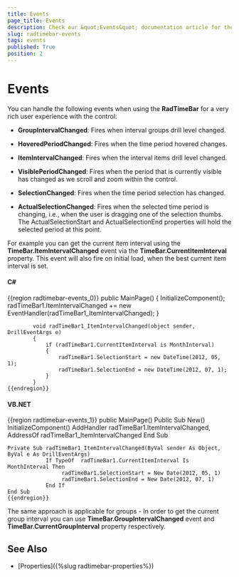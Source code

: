 ```yaml
---
title: Events
page_title: Events
description: Check our &quot;Events&quot; documentation article for the RadTimeBar {{ site.framework_name }} control.
slug: radtimebar-events
tags: events
published: True
position: 2
---
```


# Events

You can handle the following events when using the __RadTimeBar__ for a very rich user experience with the control:

* __GroupIntervalChanged__: Fires when interval groups drill level changed.

* __HoveredPeriodChanged__: Fires when the time period hovered changes.

* __ItemIntervalChanged__: Fires when the interval items drill level changed. 

* __VisiblePeriodChanged__: Fires when the period that is currently visible has changed as we scroll and zoom within the control.

* __SelectionChanged__: Fires when the time period selection has changed.

* __ActualSelectionChanged__: Fires when the selected time period is changing, i.e., when the user is dragging one of the selection thumbs. The ActualSelectionStart and ActualSelectionEnd properties will hold the selected period at this point.

For example you can get the current item interval using the __TimeBar.ItemIntervalChanged__ event via the __TimeBar.CurrentItemInterval__ property.
This event will also fire on initial load, when the best current item interval is set.
        

#### __C#__

{{region radtimebar-events_0}}
		      public MainPage()
	        {
	            InitializeComponent();
	            radTimeBar1.ItemIntervalChanged += new EventHandler<DrillEventArgs>(radTimeBar1_ItemIntervalChanged);
	        }
	
	        void radTimeBar1_ItemIntervalChanged(object sender, DrillEventArgs e)
	        {
	            if (radTimeBar1.CurrentItemInterval is MonthInterval)
	            {
	                radTimeBar1.SelectionStart = new DateTime(2012, 05, 1);
	                radTimeBar1.SelectionEnd = new DateTime(2012, 07, 1);
	            }
	        }
	{{endregion}}



#### __VB.NET__

{{region radtimebar-events_1}}
	   public MainPage()
	   Public Sub New()
		InitializeComponent()
		AddHandler radTimeBar1.ItemIntervalChanged,      AddressOf radTimeBar1_ItemIntervalChanged
	   End Sub
	
	Private Sub radTimeBar1_ItemIntervalChanged(ByVal sender As Object, ByVal e As DrillEventArgs)
				If TypeOf  radTimeBar1.CurrentItemInterval Is MonthInterval Then
					 radTimeBar1.SelectionStart = New Date(2012, 05, 1)
					 radTimeBar1.SelectionEnd = New Date(2012, 07, 1)
				End If
	End Sub
	{{endregion}}


The same approach is applicable for groups - In order to get the current group interval you can use __TimeBar.GroupIntervalChanged__ event and __TimeBar.CurrentGroupInterval__ property respectively.
      
## See Also

* [Properties]({%slug radtimebar-properties%})